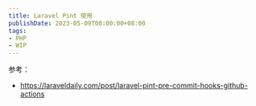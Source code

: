 ```yaml
---
title: Laravel Pint 使用
publishDate: 2023-05-09T00:00:00+08:00
tags:
- PHP
- WIP
---
```


参考：

- https://laraveldaily.com/post/laravel-pint-pre-commit-hooks-github-actions
